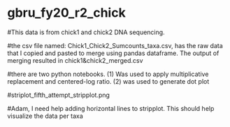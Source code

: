 # gbru_fy20_r2_chick


#This data is from chick1 and chick2 DNA sequencing.

#the csv file named: Chick1_Chick2_Sumcounts_taxa.csv, has the raw data that I copied and pasted to merge using pandas dataframe. The output of merging resulted in chick1&chick2_merged.csv

#there are two python notebooks. (1) Was used to apply multiplicative replacement and centered-log ratio. (2) was used to generate dot plot

#striplot_fifth_attempt_stripplot.png


#Adam, I need help adding horizontal lines to stripplot. This should help visualize the data per taxa
